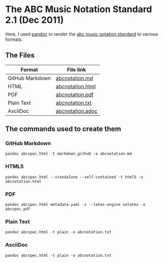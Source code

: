 # The ABC Music Notation Standard 2.1 (Dec 2011)

Here, I used [pandoc](pandoc.org) to render the [abc music notation standard](http://abcnotation.com/wiki/abc:standard:v2.1) to various formats.

## The Files

| Format           | File link                            |
| ---------------- | ------------------------------------ |
| GitHub Markdown  | [abcnotation.md](abcnotation.md)     |
| HTML             | [abcnotation.html](abcnotation.html) |
| PDF              | [abcnotation.pdf](abcnotation.pdf)   |
| Plain Text       | [abcnotation.txt](abcnotation.txt)   |
| AsciiDoc         | [abcnotation.adoc](abcnotation.adoc) |

## The commands used to create them

### GitHub Markdown

`pandoc abcspec.html -t markdown_github -o abcnotation.md`

### HTML5

`pandoc abcspec.html --standalone --self-contained -t html5 -o abcnotation.html`

### PDF 

`pandoc abcspec.html metadata.yaml -s --latex-engine xelatex -o abcspec.pdf`

### Plain Text

`pandoc abcspec.html -t plain -o abcnotation.txt`

### AsciiDoc

`pandoc abcspec.html -t plain -o abcnotation.txt`






